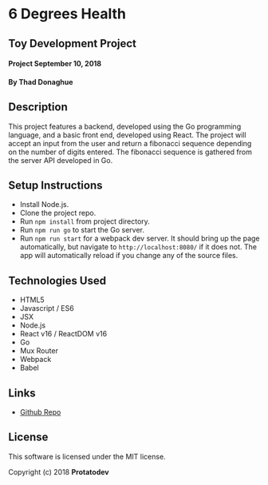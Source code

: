 # 6 Degrees Health

## Toy Development Project

#### Project September 10, 2018

#### By Thad Donaghue

## Description

This project features a backend, developed using the Go programming language, and a basic front end, developed using React. The project will accept an input from the user and return a fibonacci sequence depending on the number of digits entered. The fibonacci sequence is gathered from the server API developed in Go.

## Setup Instructions

* Install Node.js.
* Clone the project repo.
* Run `npm install` from project directory.
* Run `npm run go` to start the Go server.
* Run `npm run start` for a webpack dev server.  It should bring up the page automatically, but navigate to `http://localhost:8080/` if it does not. The app will automatically reload if you change any of the source files.

## Technologies Used

* HTML5
* Javascript / ES6
* JSX
* Node.js
* React v16 / ReactDOM v16
* Go
* Mux Router
* Webpack
* Babel

## Links

* [Github Repo](https://github.com/protatodev/toy-development)

## License

This software is licensed under the MIT license.

Copyright (c) 2018 **Protatodev**
